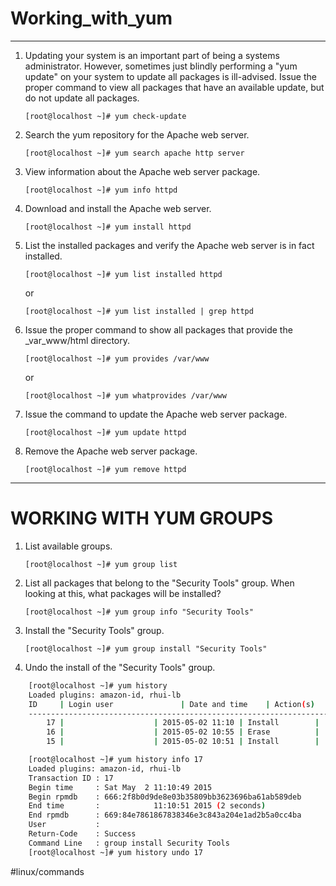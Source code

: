 # Working_with_yum 
- - - -


1. Updating your system is an important part of being a systems administrator. However, sometimes just blindly performing a "yum update" on your system to update all packages is ill-advised. Issue the proper command to view all packages that have an available update, but do not update all packages.

    `[root@localhost ~]# yum check-update`

2. Search the yum repository for the Apache web server.

    `[root@localhost ~]# yum search apache http server`

3. View information about the Apache web server package.

    `[root@localhost ~]# yum info httpd`

4. Download and install the Apache web server.

    `[root@localhost ~]# yum install httpd`

5. List the installed packages and verify the Apache web server is in fact installed.

    `[root@localhost ~]# yum list installed httpd`

    or

    `[root@localhost ~]# yum list installed | grep httpd`

6. Issue the proper command to show all packages that provide the _var_www/html directory.

    `[root@localhost ~]# yum provides /var/www`

    or

    `[root@localhost ~]# yum whatprovides /var/www`

7. Issue the command to update the Apache web server package.

    `[root@localhost ~]# yum update httpd`

8. Remove the Apache web server package. 

    `[root@localhost ~]# yum remove httpd`
- - - -
# WORKING WITH YUM GROUPS
1. List available groups.

    `[root@localhost ~]# yum group list`

2. List all packages that belong to the "Security Tools" group. When looking at this, what packages will be installed?

    `[root@localhost ~]# yum group info "Security Tools"`

3. Install the "Security Tools" group.

    `[root@localhost ~]# yum group install "Security Tools"`

4. Undo the install of the "Security Tools" group.

```bash
    [root@localhost ~]# yum history
    Loaded plugins: amazon-id, rhui-lb
    ID     | Login user               | Date and time    | Action(s)      | Altered
    -------------------------------------------------------------------------------
        17 |                    | 2015-05-02 11:10 | Install        |    3   
        16 |                    | 2015-05-02 10:55 | Erase          |    1   
        15 |                    | 2015-05-02 10:51 | Install        |    5   

    [root@localhost ~]# yum history info 17
    Loaded plugins: amazon-id, rhui-lb
    Transaction ID : 17
    Begin time     : Sat May  2 11:10:49 2015
    Begin rpmdb    : 666:2f8b0d9de8e03b35809bb3623696ba61ab589deb
    End time       :            11:10:51 2015 (2 seconds)
    End rpmdb      : 669:84e7861867838346e3c843a204e1ad2b5a0cc4ba
    User           :  
    Return-Code    : Success
    Command Line   : group install Security Tools
    [root@localhost ~]# yum history undo 17
```




#linux/commands